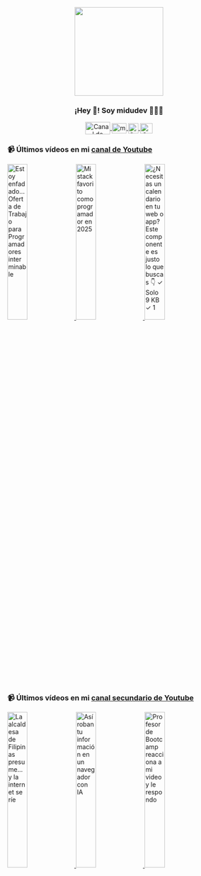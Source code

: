 <p align="center" width="300">
   <img align="center" width="200" src="https://user-images.githubusercontent.com/1561955/106762302-fda9de00-6635-11eb-99be-3ef744e60c0e.png" />
   <h3 align="center">¡Hey 👋! Soy midudev 👨🏻‍💻</h3>
</p>

<p align="center">
   <a href="https://twitch.tv/midudev" target="blank">
    <img align="center" src="https://upload.wikimedia.org/wikipedia/commons/c/ce/Twitch_logo_2019.svg" alt="Canal de Twitch de midudev" height="28px" width="56px" />
  </a>
  <span style="width: 8px;"> </span>
   <a href="https://youtube.com/midudev" target="blank">
    <img align="center" src="https://upload.wikimedia.org/wikipedia/commons/0/09/YouTube_full-color_icon_%282017%29.svg" alt="midudev" height="23px" width="33px" />
  </a>
  <span style="width: 8px;"> </span>
  <a href="https://instagram.com/midu.dev" target="blank">
    <img align="center" src="https://upload.wikimedia.org/wikipedia/commons/e/e7/Instagram_logo_2016.svg" alt="Canal de Instagram de midu.dev" height="23px" width="23px" />
  </a>
  <span style="width: 8px;"> </span>
  <a href="https://twitter.com/midudev" target="blank">
    <img align="center" src="https://upload.wikimedia.org/wikipedia/commons/thumb/6/6f/Logo_of_Twitter.svg/2491px-Logo_of_Twitter.svg.png" alt="Canal de Twitter de midudev" height="23px" width="28px" />
  </a>
</p>

### 📹 Últimos vídeos en mi [canal de Youtube](https://youtube.com/midudev?sub_confirmation=1)

<a href='https://youtu.be/pQ4wDsuIBd0' target='_blank'>
  <img width='30%' src='https://img.youtube.com/vi/pQ4wDsuIBd0/mqdefault.jpg' alt='Estoy enfadado... Oferta de Trabajo para Programadores interminable' />
</a>
<a href='https://youtu.be/4Glh9Y6CjOA' target='_blank'>
  <img width='30%' src='https://img.youtube.com/vi/4Glh9Y6CjOA/mqdefault.jpg' alt='Mi stack favorito como programador en 2025' />
</a>
<a href='https://youtu.be/47M1UnYpMaY' target='_blank'>
  <img width='30%' src='https://img.youtube.com/vi/47M1UnYpMaY/mqdefault.jpg' alt='¿Necesitas un calendario en tu web o app? Este componente es justo lo que buscas 👇  ✓ Solo 9 KB ✓ 1' />
</a>

### 📹 Últimos vídeos en mi [canal secundario de Youtube](https://youtube.com/midulive?sub_confirmation=1)

<a href='https://youtu.be/ETAVDV1mZTw' target='_blank'>
  <img width='30%' src='https://img.youtube.com/vi/ETAVDV1mZTw/mqdefault.jpg' alt='La alcaldesa de Filipinas presume... y la internet se ríe' />
</a>
<a href='https://youtu.be/_GW05_yDT6Y' target='_blank'>
  <img width='30%' src='https://img.youtube.com/vi/_GW05_yDT6Y/mqdefault.jpg' alt='Así roban tu información en un navegador con IA' />
</a>
<a href='https://youtu.be/hvnvdQdW7zM' target='_blank'>
  <img width='30%' src='https://img.youtube.com/vi/hvnvdQdW7zM/mqdefault.jpg' alt='Profesor de Bootcamp reacciona a mi video y le respondo' />
</a>